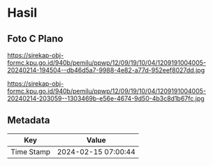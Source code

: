 # Hasil

## Foto C Plano

https://sirekap-obj-formc.kpu.go.id/940b/pemilu/ppwp/12/09/19/10/04/1209191004005-20240214-194504--db46d5a7-9988-4e82-a77d-952eef8027dd.jpg

https://sirekap-obj-formc.kpu.go.id/940b/pemilu/ppwp/12/09/19/10/04/1209191004005-20240214-203059--1303469b-e56e-4674-9d50-4b3c8d1b67fc.jpg


## Metadata

| Key        | Value               |
| ---------- | ------------------- |
| Time Stamp | 2024-02-15 07:00:44 |



